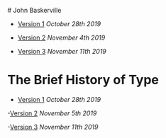 # John Baskerville

- [Version 1](https://ethanfearon.github.io/baskerville-two/baskerville1.html)
*October 28th 2019*

- [Version 2](https://ethanfearon.github.io/baskerville-two/baskerville2.html)
*November 4th 2019*

- [Version 3](https://ethanfearon.github.io/baskerville-two/baskerville3.html)
*November 11th 2019*

# The Brief History of Type

- [Version 1](https://ethanfearon.github.io/baskerville-two/AbriefhistoryoftypeV1.HTML)
*October 28th 2019*

-[Version 2](https://ethanfearon.github.io/baskerville-two/AbriefhistoryoftypeV2.HTML)
*November 5th 2019*

-[Version 3](https://ethanfearon.github.io/baskerville-two/AbriefhistoryoftypeV3.HTML)
*November 11th 2019*
